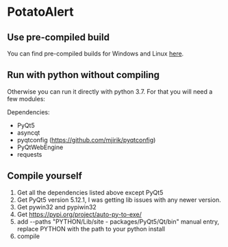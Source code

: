 # PotatoAlert

## Use pre-compiled build
You can find pre-compiled builds for Windows and Linux [here](https://github.com/razaqq/PotatoAlert/releases).


## Run with python without compiling
Otherwise you can run it directly with python 3.7.
For that you will need a few modules:

Dependencies:
- PyQt5
- asyncqt
- pyqtconfig (https://github.com/mjirik/pyqtconfig)
- PyQtWebEngine
- requests

## Compile yourself
1. Get all the dependencies listed above except PyQt5
2. Get PyQt5 version 5.12.1, I was getting lib issues with any newer version.
3. Get pywin32 and pypiwin32
4. Get https://pypi.org/project/auto-py-to-exe/
5. add --paths "PYTHON/Lib/site - packages/PyQt5/Qt/bin" manual entry, replace PYTHON with the path to your python install
6. compile